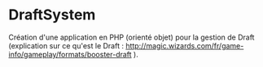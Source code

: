 # DraftSystem
Création d'une application en PHP (orienté objet) pour la gestion de Draft (explication sur ce qu'est le Draft : http://magic.wizards.com/fr/game-info/gameplay/formats/booster-draft ).
